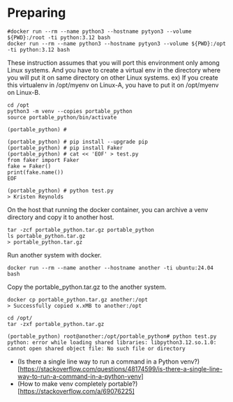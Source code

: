 # Preparing

```
#docker run --rm --name python3 --hostname pytyon3 --volume ${PWD}:/root -ti python:3.12 bash
docker run --rm --name python3 --hostname pytyon3 --volume ${PWD}:/opt -ti python:3.12 bash
```

These instruction assumes that you will port this environment only among Linux systems.
And you have to create a virtual env in the directory where you will put it on same directory on other Linux systems.
ex) If you create this virtualenv in /opt/myenv on Linux-A, you have to put it on /opt/myenv on Linux-B.

```
cd /opt
python3 -m venv --copies portable_python
source portable_python/bin/activate

(portable_python) #
```

```
(portable_python) # pip install --upgrade pip
(portable_python) # pip install Faker
(portable_python) # cat << 'EOF' > test.py
from faker import Faker
fake = Faker()
print(fake.name())
EOF

(portable_python) # python test.py
> Kristen Reynolds
```

On the host that running the docker container, you can archive a venv directory and copy it to another host.

```
tar -zcf portable_python.tar.gz portable_python
ls portable_python.tar.gz
> portable_python.tar.gz
```

Run another system with docker.

```
docker run --rm --name another --hostname another -ti ubuntu:24.04 bash
```

Copy the portable_python.tar.gz to the another system.

```
docker cp portable_python.tar.gz another:/opt
> Successfully copied x.xMB to another:/opt
```

```
cd /opt/
tar -zxf portable_python.tar.gz

(portable_python) root@another:/opt/portable_python# python test.py
python: error while loading shared libraries: libpython3.12.so.1.0: cannot open shared object file: No such file or directory
```

* (Is there a single line way to run a command in a Python venv?)[https://stackoverflow.com/questions/48174599/is-there-a-single-line-way-to-run-a-command-in-a-python-venv]
* (How to make venv completely portable?)[https://stackoverflow.com/a/69076225]

